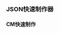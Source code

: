 ### JSON快速制作器
#### CM快速制作
<template>
    <div class="main">
        <el-form class="labelbox">
            <el-form-item class="labeldiv">
                <el-label for="from">配方ID</el-label>
                <el-input class="input-1" v-model.number="CMParameter['ID']" oninput="this.value = this.value.replace(/[^0-9]/g, '');" @input="generateOutput" clearable />
            </el-form-item>
            <el-form-item v-for="(label, index) in CMlabel" :key="index" class="labeldiv">
                <el-label for="from" v-if="label !== ''">{{ label }}</el-label>
                <el-input class="input-1" v-model.number="CMParameter[CMlabelKey[index]]" v-if="label !== ''" oninput="this.value = this.value.replace(/[^0-9]/g, '');" @input="generateOutput" clearable />
            </el-form-item>
            <el-form-item label="工作站" class="labeldiv workspace">
                <el-select v-model="CMParameter['place']" placeholder="请选择工作站" @change="generateOutput">
                    <el-option v-for="item in places" :key="item.value" :label="item.key" :value="item.value">
                    </el-option>
                </el-select>
            </el-form-item>
        </el-form>
        <div style="margin-top: 20px;">
            <!--<el-button type="primary" @click="generateOutput" :icon="Plus">生成JSON</el-button>-->
            <el-button type="primary" @click="copyToClipboard" :icon="DocumentCopy">复制到剪切板</el-button><br>
            <el-input type="textarea" :rows="12" v-model="outputString" style="margin-top: 20px;"
                class="el-place" @load="generateOutput" />
        </div>
    </div>
</template>

<script setup>
import { ref, reactive } from 'vue'
import { ElMessage } from 'element-plus'
import { DocumentCopy,Plus } from '@element-plus/icons-vue'
    
//工作站选择
const places = ref([
    { key: '工作台', value: 0 },
    { key: '熔炉', value: 1 },
    { key: '随手制造', value: 2 },
    { key: '超大锅', value: 3 },
    { key: '铁砧', value: 4 },
    { key: '鸟鸟商店', value: 5 },
    { key: '切割机', value: 6 },
    { key: '炼金台', value: 7 },
    { key: '种子转换机', value: 8 },
    { key: '小际姬4407商店', value: 9 },
    { key: '阿米商店', value: 10 },
    { key: '星神商店', value: 11 },
    { key: 'genso商店', value: 12 },
    { key: '明石商店', value: 13 },
    { key: '？？？器械', value: 14 },
    { key: '饰品台', value: 15 },
    { key: '火龙果商店', value: 16 },
    { key: '萤萤商店', value: 17 },
    { key: '星雪商店', value: 18 },
    { key: '？？？器械', value: 19 },
    { key: '电工台', value: 20 },
    { key: '压碳机', value: 21 },
    { key: '亚物质分子转换机', value: 22 },
    { key: '芒芒商店', value: 23 },
    { key: 'leko商店', value: 24 },
    { key: '酿造桶', value: 25 },
    { key: '反物质熔炉', value: 26 },
    { key: '亚原子复制机', value: 27 },
    { key: '百科全书', value: 28 },
    { key: '炼金解析机', value: 29 },
    { key: '中中商店', value: 30 },
    { key: '小际姬1349商店', value: 31 },
    { key: '小库商店', value: 32 },
    { key: '皓际商店', value: 33 },
    { key: 'VV商店', value: 34 },
    { key: '月商店', value: 35 },
    { key: '柠宁商店', value: 36 },
    { key: '沧曙商店', value: 37 },
    { key: '斩斩商店', value: 38 },
    { key: '笔笔商店', value: 39 },
    { key: '材料解析', value: 40 },
    { key: '？？？器械', value: 41 },
    { key: '帕瓦商店', value: 42 },
    { key: '鬼鬼商店', value: 43 },
    { key: '高温熔炉', value: 44 },
    { key: 'cc商店', value: 45 },
    { key: '小际姬424商店', value: 46 },
    { key: '法法商店', value: 47 },
    { key: '魔石熔炉', value: 48 },
    { key: '核子熔炉', value: 49 },
])
//标签
const CMlabel = ref([
    "",
    "材料1的ID",
    "材料1所需数量",
    "材料2的ID",
    "材料2所需数量",
    "材料3的ID",
    "材料3所需数量",
    "输出物品ID)",
    "输出物品获得数量",
])
//参数
const CMParameter = reactive({
    ID: 0,
    mat1: 0,
    mat1num: 0,
    mat2: 0,
    mat2num: 0,
    mat3: 0,
    mat3num: 0,
    result: 0,
    resultnum: 0,
    place: 0
})

const CMlabelKey = ref(Object.keys(CMParameter))
const outputString = ref('')
    
//生成json
const generateOutput = () => {
    // console.log(CMParameter)  
    //CMParameter.place = selectedPlace.value;
    //let result = '{' + '\n'
    //for (let i = 0; i < CMlabelKey.value.length; i++) {
    //    const value = CMParameter[CMlabelKey.value[i]];
    //    result += `"${CMlabelKey.value[i]}":${value},\n`
    //}
    //result = result.slice(0, -2) + '\n}'
    outputString.value = JSON.stringify(CMParameter, null, 4)
}
//复制文本到剪切板
const copyToClipboard = async () => {
    try {
        await navigator.clipboard.writeText(outputString.value)
        ElMessage({
            message: '复制成功',
            type: 'success',
        })
    } catch (err) {
        ElMessage({
            message: '复制失败',
            type: 'error',
        })
    }
}

generateOutput()
</script>

<style>
.main {
    display: flex;
    flex-direction: column;
    align-items: flex-start;
}

.labeldiv {
    margin: 5px 0;
    flex-basis: calc(50% - 10px);
}

.labelbox {
    display: flex;
    flex-wrap: wrap;
    justify-content: space-between;
}

.btn-1 {
    margin-top: 20px;
    width: 160px;
    height: 50px;
    border-radius: 10px;
}

.workspace {
    display: flex;
    flex-direction: column;
    align-items: flex-start;
}

@media screen and (width <=768px) {
    .el-place {
        width: 300px;
    }
}

@media screen and (width > 768px) {
    .el-place {
        width: 500px;
    }
}
</style>
